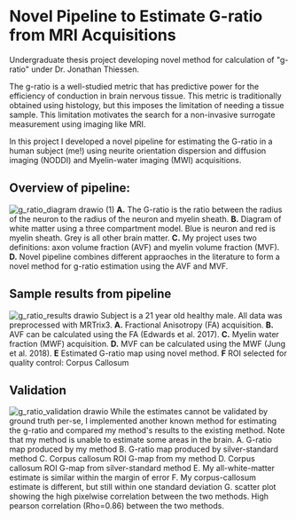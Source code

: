 # Novel Pipeline to Estimate G-ratio from MRI Acquisitions
Undergraduate thesis project developing novel method for calculation of "g-ratio" under Dr. Jonathan Thiessen.

The g-ratio is a well-studied metric that has predictive power for the efficiency of conduction in brain nervous tissue. This metric is traditionally obtained using histology, but this imposes the limitation of needing a tissue sample. This limitation motivates the search for a non-invasive surrogate measurement using imaging like MRI. 

In this project I developed a novel pipeline for estimating the G-ratio in a human subject (me!) using neurite orientation dispersion and diffusion imaging (NODDI) and Myelin-water imaging (MWI) acquisitions. 

## Overview of pipeline:
![g_ratio_diagram drawio (1)](https://github.com/RickSugden/G_ratio_from_MRI/assets/41484082/51e3ffd1-c70e-4250-91e4-2e6fe2bda6aa)
**A.** The G-ratio is the ratio between the radius of the neuron to the radius of the neuron and myelin sheath. 
**B.** Diagram of white matter using a three compartment model. Blue is neuron and red is myelin sheath. Grey is all other brain matter.
**C.** My project uses two definitions: axon volume fraction (AVF) and myelin volume fraction (MVF).
**D.** Novel pipeline combines different appraoches in the literature to form a novel method for g-ratio estimation using the AVF and MVF.

## Sample results from pipeline
![g_ratio_results drawio](https://github.com/RickSugden/G_ratio_from_MRI/assets/41484082/d79410ff-f779-403c-8567-851c4f6f35c6)
Subject is a 21 year old healthy male. All data was preprocessed with MRTrix3.
**A.** Fractional Anisotropy (FA) acquisition.
**B.** AVF can be calculated using the FA (Edwards et al. 2017).
**C.** Myelin water fraction (MWF) acquisition.
**D.** MVF can be calculated using the MWF (Jung et al. 2018).
**E** Estimated G-ratio map using novel method. 
**F** ROI selected for quality control: Corpus Callosum

## Validation
![g_ratio_validation drawio](https://github.com/RickSugden/G_ratio_from_MRI/assets/41484082/45f1ae81-2e50-408c-9381-69ce79cbf904)
While the estimates cannot be validated by ground truth per-se, I implemented another known method for estimating the g-ratio and compared my method's results to the existing method. Note that my method is unable to estimate some areas in the brain. 
A. G-ratio map produced by my method
B. G-ratio map produced by silver-standard method
C. Corpus callosum ROI G-map from my method
D. Corpus callosum ROI G-map from silver-standard method
E. My all-white-matter estimate is similar within the margin of error
F. My corpus-callosum estimate is different, but still within one standard deviation
G. scatter plot showing the high pixelwise correlation between the two methods. High pearson correlation (Rho=0.86) between the two methods. 
